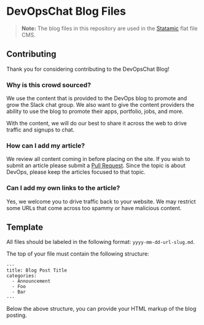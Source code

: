 # DevOpsChat Blog Files

> **Note:** The blog files in this repository are used in the [Statamic](http://statamic.com/) flat file CMS. 

## Contributing

Thank you for considering contributing to the DevOpsChat Blog! 

### Why is this crowd sourced?

We use the content that is provided to the DevOps blog to promote and grow the Slack chat group. We also want to give the content providers the ability to use the blog to promote their apps, portfolio, jobs, and more. 

With the content, we will do our best to share it across the web to drive traffic and signups to chat. 

### How can I add my article?

We review all content coming in before placing on the site. If you wish to submit an article please submit a [Pull Request](https://github.com/devopschat/blog/pulls). Since the topic is about DevOps, please keep the articles focused to that topic. 

### Can I add my own links to the article?

Yes, we welcome you to drive traffic back to your website. We may restrict some URLs that come across too spammy or have malicious content. 


## Template

All files should be labeled in the following format: `yyyy-mm-dd-url-slug.md`. 

The top of your file must contain the following structure: 

```
---
title: Blog Post Title
categories:
  - Announcement
  - Foo
  - Bar
---
```

Below the above structure, you can provide your HTML markup of the blog posting. 
